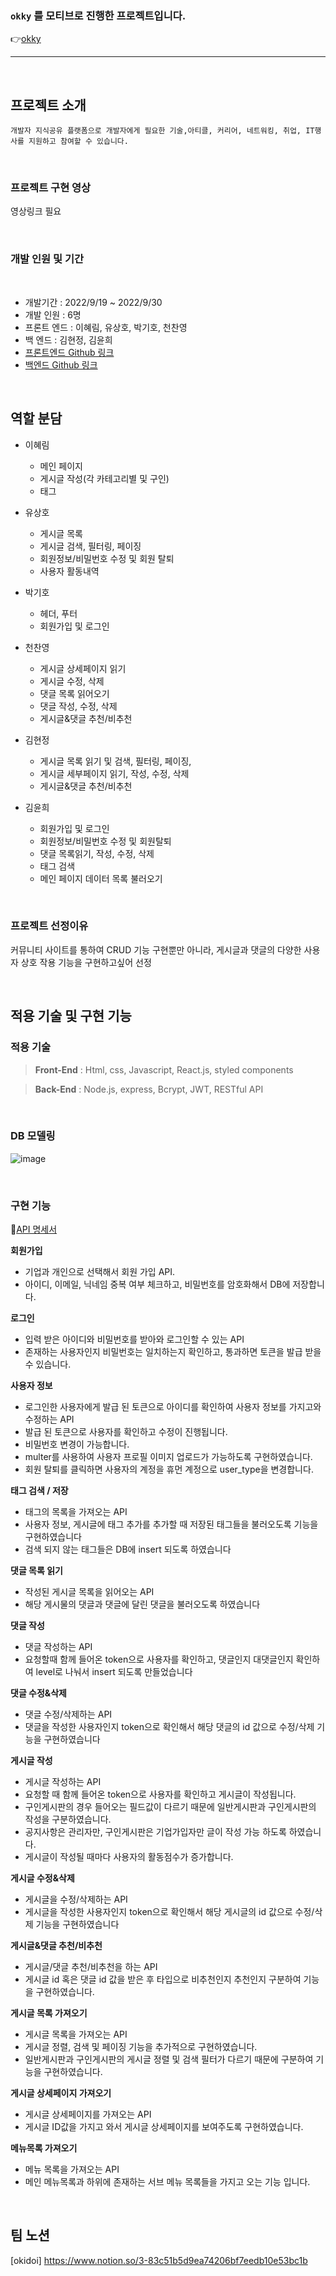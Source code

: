 ### **`okky`** 를 모티브로 진행한 프로젝트입니다.
👉[okky](https://okky.kr/)

---
<br>

## **프로젝트 소개**
```
개발자 지식공유 플랫폼으로 개발자에게 필요한 기술,아티클, 커리어, 네트워킹, 취업, IT행사를 지원하고 참여할 수 있습니다.
```

<br>

### **프로젝트 구현 영상**

영상링크 필요 

<br>

### **개발 인원 및 기간**
​
- 개발기간 : 2022/9/19 ~ 2022/9/30
- 개발 인원 : 6명
- 프론트 엔드 : 이혜림, 유상호, 박기호, 천찬영
- 백 엔드 : 김현정, 김윤희
- [프론트엔드 Github 링크](hhttps://github.com/wecode-bootcamp-korea/justcode-6-2nd-team3-front)
- [백엔드 Github 링크](https://github.com/wecode-bootcamp-korea/justcode-6-2nd-team3-back)

<br>

## 역할 분담

- 이혜림
    - 메인 페이지
    - 게시글 작성(각 카테고리별 및 구인)
    - 태그 

- 유상호
   - 게시글 목록
   - 게시글 검색, 필터링, 페이징
   - 회원정보/비밀번호 수정 및 회원 탈퇴
   - 사용자 활동내역

- 박기호
   - 헤더, 푸터
   - 회원가입 및 로그인

- 천찬영
   - 게시글 상세페이지 읽기
   - 게시글 수정, 삭제
   - 댓글 목록 읽어오기
   - 댓글 작성, 수정, 삭제
   - 게시글&댓글 추천/비추천

- 김현정
   - 게시글 목록 읽기 및 검색, 필터링, 페이징, 
   - 게시글 세부페이지 읽기, 작성, 수정, 삭제
   - 게시글&댓글 추천/비추천

- 김윤희
   - 회원가입 및 로그인
   - 회원정보/비밀번호 수정 및 회원탈퇴
   - 댓글 목록읽기, 작성, 수정, 삭제
   - 태그 검색
   - 메인 페이지 데이터 목록 불러오기

<br>

### **프로젝트 선정이유**

  커뮤니티 사이트를 통하여 CRUD 기능 구현뿐만 아니라, 게시글과 댓글의 다양한 사용자 상호 작용 기능을 구현하고싶어 선정

<br>

## **적용 기술 및 구현 기능**

### **적용 기술**

> **Front-End** : Html, css, Javascript, React.js, styled components
> 

> **Back-End** : Node.js, express, Bcrypt, JWT, RESTful API

<br>

### **DB 모델링**
![image](https://user-images.githubusercontent.com/104122566/194026010-bdc49d1c-ef55-43b2-b006-a5bbdb8804d7.png)

<br>

### **구현 기능**
📌[API 명세서 ](https://documenter.getpostman.com/view/22727251/2s7Z7Tsc5q#9004ec23-b6a3-49fb-9022-2d58d3593b3c)


**회원가입**
- 기업과 개인으로 선택해서 회원 가입 API.
- 아이디, 이메일, 닉네임 중복 여부 체크하고, 비밀번호를 암호화해서 DB에 저장합니다.

**로그인**
- 입력 받은 아이디와 비밀번호를 받아와 로그인할 수 있는 API
- 존재하는 사용자인지 비밀번호는 일치하는지 확인하고, 통과하면 토큰을 발급 받을 수 있습니다.

**사용자 정보**
- 로그인한 사용자에게 발급 된 토큰으로 아이디를 확인하여 사용자 정보를 가지고와 수정하는 API
- 발급 된 토큰으로 사용자를 확인하고 수정이 진행됩니다.
- 비밀번호 변경이 가능합니다.
- multer를 사용하여 사용자 프로필 이미지 업로드가 가능하도록 구현하였습니다.
- 회원 탈퇴를 클릭하면 사용자의 계정을 휴먼 계정으로 user_type을 변경합니다.

**태그 검색 / 저장**
- 태그의 목록을 가져오는 API
- 사용자 정보, 게시글에 태그 추가를 추가할 때 저장된 태그들을 불러오도록 기능을 구현하였습니다
- 검색 되지 않는 태그들은 DB에 insert 되도록 하였습니다

**댓글 목록 읽기**
- 작성된 게시글 목록을 읽어오는 API
- 해당 게시물의 댓글과 댓글에 달린 댓글을 불러오도록 하였습니다

**댓글 작성**
- 댓글 작성하는 API
- 요청할때 함께 들어온 token으로 사용자를 확인하고, 댓글인지 대댓글인지 확인하여 level로 나눠서 insert 되도록 만들었습니다

**댓글 수정&삭제**
- 댓글 수정/삭제하는 API
- 댓글을 작성한 사용자인지 token으로 확인해서 해당 댓글의 id 값으로 수정/삭제 기능을 구현하였습니다

**게시글 작성**
- 게시글 작성하는 API
- 요청할 때 함께 들어온 token으로 사용자를 확인하고 게시글이 작성됩니다.
- 구인게시판의 경우 들어오는 필드값이 다르기 때문에 일반게시판과 구인게시판의 작성을 구분하였습니다.
- 공지사항은 관리자만, 구인게시판은 기업가입자만 글이 작성 가능 하도록 하였습니다.
- 게시글이 작성될 때마다 사용자의 활동점수가 증가합니다.

**게시글 수정&삭제**
- 게시글을 수정/삭제하는 API
- 게시글을 작성한 사용자인지 token으로 확인해서 해당 게시글의 id 값으로 수정/삭제 기능을 구현하였습니다

**게시글&댓글 추천/비추천**
- 게시글/댓글 추천/비추천을 하는 API
- 게시글 id 혹은 댓글 id 값을 받은 후 타입으로 비추천인지 추천인지 구분하여 기능을 구현하였습니다.

**게시글 목록 가져오기**
- 게시글 목록을 가져오는 API
- 게시글 정렬, 검색 및 페이징 기능을 추가적으로 구현하였습니다.
- 일반게시판과 구인게시판의 게시글 정렬 및 검색 필터가 다르기 때문에 구분하여 기능을 구현하였습니다.

**게시글 상세페이지 가져오기**
- 게시글 상세페이지를 가져오는 API
- 게시글 ID값을 가지고 와서 게시글 상세페이지를 보여주도록 구현하였습니다.

**메뉴목록 가져오기**
- 메뉴 목록을 가져오는 API
- 메인 메뉴목록과 하위에 존재하는 서브 메뉴 목록들을 가지고 오는 기능 입니다.
<br>

## **팀 노션**
[okidoi] https://www.notion.so/3-83c51b5d9ea74206bf7eedb10e53bc1b
